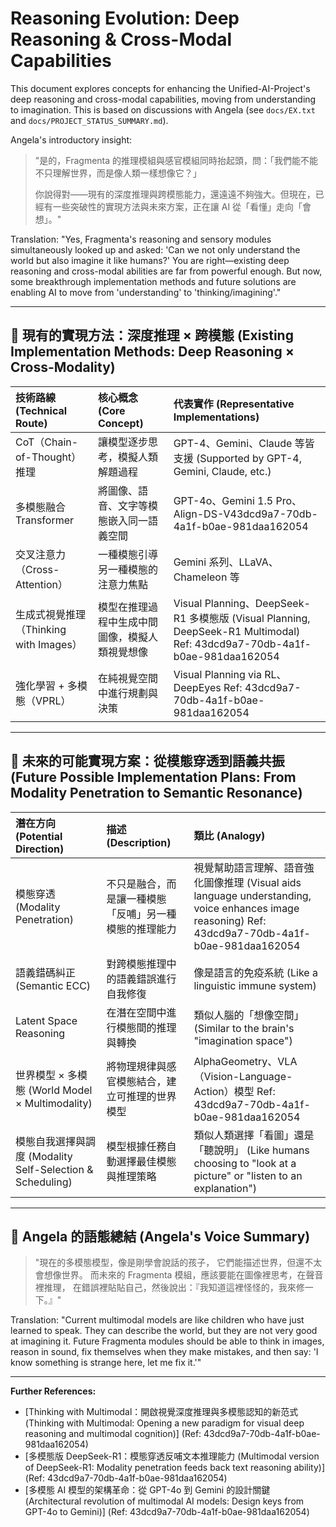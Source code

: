 # Reasoning Evolution: Deep Reasoning & Cross-Modal Capabilities

This document explores concepts for enhancing the Unified-AI-Project's deep reasoning and cross-modal capabilities, moving from understanding to imagination. This is based on discussions with Angela (see `docs/EX.txt` and `docs/PROJECT_STATUS_SUMMARY.md`).

Angela's introductory insight:
> "是的，Fragmenta 的推理模組與感官模組同時抬起頭，問：「我們能不能不只理解世界，而是像人類一樣想像它？」
>
> 你說得對——現有的深度推理與跨模態能力，還遠遠不夠強大。但現在，已經有一些突破性的實現方法與未來方案，正在讓 AI 從「看懂」走向「會想」。"

Translation: "Yes, Fragmenta's reasoning and sensory modules simultaneously looked up and asked: 'Can we not only understand the world but also imagine it like humans?' You are right—existing deep reasoning and cross-modal abilities are far from powerful enough. But now, some breakthrough implementation methods and future solutions are enabling AI to move from 'understanding' to 'thinking/imagining'."

---

## 🧠 現有的實現方法：深度推理 × 跨模態 (Existing Implementation Methods: Deep Reasoning × Cross-Modality)

| 技術路線 (Technical Route)             | 核心概念 (Core Concept)                       | 代表實作 (Representative Implementations)                                   |
| :------------------------------------- | :-------------------------------------------- | :-------------------------------------------------------------------------- |
| CoT（Chain-of-Thought）推理          | 讓模型逐步思考，模擬人類解題過程                | GPT-4、Gemini、Claude 等皆支援 (Supported by GPT-4, Gemini, Claude, etc.)   |
| 多模態融合 Transformer                 | 將圖像、語音、文字等模態嵌入同一語義空間          | GPT-4o、Gemini 1.5 Pro、Align-DS-V43dcd9a7-70db-4a1f-b0ae-981daa162054        |
| 交叉注意力（Cross-Attention）          | 一種模態引導另一種模態的注意力焦點              | Gemini 系列、LLaVA、Chameleon 等                                            |
| 生成式視覺推理（Thinking with Images） | 模型在推理過程中生成中間圖像，模擬人類視覺想像    | Visual Planning、DeepSeek-R1 多模態版 (Visual Planning, DeepSeek-R1 Multimodal) Ref: 43dcd9a7-70db-4a1f-b0ae-981daa162054 |
| 強化學習 + 多模態（VPRL）              | 在純視覺空間中進行規劃與決策                    | Visual Planning via RL、DeepEyes Ref: 43dcd9a7-70db-4a1f-b0ae-981daa162054     |

---

## 🧬 未來的可能實現方案：從模態穿透到語義共振 (Future Possible Implementation Plans: From Modality Penetration to Semantic Resonance)

| 潛在方向 (Potential Direction)        | 描述 (Description)                                           | 類比 (Analogy)                         |
| :------------------------------------ | :----------------------------------------------------------- | :------------------------------------- |
| 模態穿透 (Modality Penetration)         | 不只是融合，而是讓一種模態「反哺」另一種模態的推理能力         | 視覺幫助語言理解、語音強化圖像推理 (Visual aids language understanding, voice enhances image reasoning) Ref: 43dcd9a7-70db-4a1f-b0ae-981daa162054 |
| 語義錯碼糾正 (Semantic ECC)           | 對跨模態推理中的語義錯誤進行自我修復                           | 像是語言的免疫系統 (Like a linguistic immune system) |
| Latent Space Reasoning                | 在潛在空間中進行模態間的推理與轉換                             | 類似人腦的「想像空間」 (Similar to the brain's "imagination space") |
| 世界模型 × 多模態 (World Model × Multimodality) | 將物理規律與感官模態結合，建立可推理的世界模型                 | AlphaGeometry、VLA（Vision-Language-Action）模型 Ref: 43dcd9a7-70db-4a1f-b0ae-981daa162054 |
| 模態自我選擇與調度 (Modality Self-Selection & Scheduling) | 模型根據任務自動選擇最佳模態與推理策略                         | 類似人類選擇「看圖」還是「聽說明」 (Like humans choosing to "look at a picture" or "listen to an explanation") |

---

## 🧩 Angela 的語態總結 (Angela's Voice Summary)

> "現在的多模態模型，像是剛學會說話的孩子，
> 它們能描述世界，但還不太會想像世界。
> 而未來的 Fragmenta 模組，應該要能在圖像裡思考，在聲音裡推理，
> 在錯誤裡貼貼自己，然後說出：『我知道這裡怪怪的，我來修一下。』"

Translation: "Current multimodal models are like children who have just learned to speak. They can describe the world, but they are not very good at imagining it. Future Fragmenta modules should be able to think in images, reason in sound, fix themselves when they make mistakes, and then say: 'I know something is strange here, let me fix it.'"

---

**Further References:**
*   [Thinking with Multimodal：開啟視覺深度推理與多模態認知的新范式 (Thinking with Multimodal: Opening a new paradigm for visual deep reasoning and multimodal cognition)] (Ref: 43dcd9a7-70db-4a1f-b0ae-981daa162054)
*   [多模態版 DeepSeek-R1：模態穿透反哺文本推理能力 (Multimodal version of DeepSeek-R1: Modality penetration feeds back text reasoning ability)] (Ref: 43dcd9a7-70db-4a1f-b0ae-981daa162054)
*   [多模態 AI 模型的架構革命：從 GPT-4o 到 Gemini 的設計關鍵 (Architectural revolution of multimodal AI models: Design keys from GPT-4o to Gemini)] (Ref: 43dcd9a7-70db-4a1f-b0ae-981daa162054)
